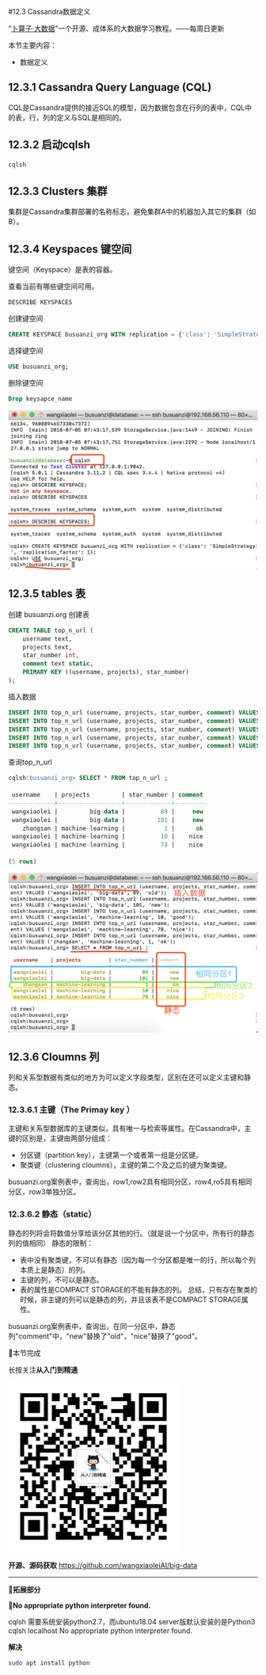 #12.3 Cassandra数据定义

“[卜算子·大数据](https://github.com/wangxiaoleiAI/big-data)”一个开源、成体系的大数据学习教程。——每周日更新

本节主要内容：

- 数据定义

## 12.3.1 Cassandra Query Language (CQL)
CQL是Cassandra提供的接近SQL的模型，因为数据包含在行列的表中，CQL中的表，行，列的定义与SQL是相同的。

## 12.3.2 启动cqlsh

```sh
cqlsh
```

## 12.3.3 Clusters 集群

集群是Cassandra集群部署的名称标志，避免集群A中的机器加入其它的集群（如B）。

## 12.3.4 Keyspaces 键空间

键空间（Keyspace）是表的容器。

查看当前有哪些键空间可用。
```SQL
DESCRIBE KEYSPACES
```
创建键空间
```SQL
CREATE KEYSPACE busuanzi_org WITH replication = {'class': 'SimpleStrategy', 'replication_factor': 1};
```
选择键空间

```SQL
USE busuanzi_org;
```

删除键空间

```SQL
Drop keysapce_name
```
![](./../image/chapter12-Apache-Cassandra-image/12.3-1.png)
## 12.3.5 tables 表

创建 busuanzi.org 创建表
```SQL
CREATE TABLE top_n_url (
    username text,
    projects text,
    star_number int,
    comment text static,
    PRIMARY KEY ((username, projects), star_number)
);
```
插入数据
```SQL
INSERT INTO top_n_url (username, projects, star_number, comment) VALUES ('wangxiaolei', 'big-data', 89, 'old');
INSERT INTO top_n_url (username, projects, star_number, comment) VALUES ('wangxiaolei', 'big-data', 101, 'new');
INSERT INTO top_n_url (username, projects, star_number, comment) VALUES ('wangxiaolei', 'machine-learning', 10, 'good');
INSERT INTO top_n_url (username, projects, star_number, comment) VALUES ('wangxiaolei', 'machine-learning', 78, 'nice');
INSERT INTO top_n_url (username, projects, star_number, comment) VALUES ('zhangsan', 'machine-learning', 1, 'ok');
```

查询top_n_url

```SQL
cqlsh:busuanzi_org> SELECT * FROM top_n_url ;

 username    | projects         | star_number | comment
-------------+------------------+-------------+---------
 wangxiaolei |         big-data |          89 |     new
 wangxiaolei |         big-data |         101 |     new
    zhangsan | machine-learning |           1 |      ok
 wangxiaolei | machine-learning |          10 |    nice
 wangxiaolei | machine-learning |          78 |    nice

(5 rows)
```
![](./../image/chapter12-Apache-Cassandra-image/12.3-2.png)


## 12.3.6 Cloumns 列

列和关系型数据有类似的地方为可以定义字段类型，区别在还可以定义主键和静态。

### 12.3.6.1 主键（The Primay key ）

主键和关系型数据库的主键类似，具有唯一与检索等属性。在Cassandra中，主键的区别是，主键由两部分组成：

  - 分区键（partition key），主键第一个或者第一组是分区键。
  - 聚类键（clustering cloumns），主键的第二个及之后的键为聚类键。

busuanzi.org案例表中，查询出，row1,row2具有相同分区，row4,ro5具有相同分区，row3单独分区。

### 12.3.6.2 静态（static）
静态的列将会将数值分享给该分区其他的行。（就是说一个分区中，所有行的静态列的值相同）
静态的限制：

- 表中没有聚类键，不可以有静态（因为每一个分区都是唯一的行，所以每个列本质上是静态）的列。
- 主键的列，不可以是静态。
- 表的属性是COMPACT STORAGE的不能有静态的列。
总结，只有存在聚类的时候，非主键的列可以是静态的列，并且该表不是COMPACT STORAGE属性。

busuanzi.org案例表中，查询出，在同一分区中，静态列"comment"中，"new"替换了"old"，"nice"替换了"good"。

:clap:本节完成

长按关注**从入门到精通**

![](./../../article/image/user/share/qrcode_for_gh_6932763778ef_344.jpg)

**开源、源码获取**   https://github.com/wangxiaoleiAI/big-data


---

:izakaya_lantern:**拓展部分**

:izakaya_lantern:**No appropriate python interpreter found.**

cqlsh 需要系统安装python2.7，而ubuntu18.04 server版默认安装的是Python3
cqlsh localhost
No appropriate python interpreter found.

**解决**

```sh
sudo apt install python
```
